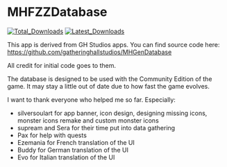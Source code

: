 # MHFZZDatabase
<a href="https://github.com/theMaelstro/MHFZZDatabase/releases">
<img src="https://img.shields.io/github/downloads/theMaelstro/MHFZZDatabase/total?style=for-the-badge"
         alt="Total_Downloads"/></a>
<a href="https://github.com/theMaelstro/MHFZZDatabase/releases/latest">
<img src="https://img.shields.io/github/downloads/theMaelstro/MHFZZDatabase/latest/mhfzz_database_release.apk?style=for-the-badge"
     alt="Latest_Downloads"/></a>

This app is derived from GH Studios apps.
You can find source code here:
https://github.com/gatheringhallstudios/MHGenDatabase

All credit for initial code goes to them.

The database is designed to be used with the Community Edition of the game. It may stay a little out of date due to how fast the game evolves.

I want to thank everyone who helped me so far.
Especially:
- silversoulart for app banner, icon design, designing missing icons, monster icons remake and custom monster icons
- supream and Sera for their time put into data gathering
- Pax for help with quests
- Ezemania for French translation of the UI
- Buddy for German translation of the UI
- Evo for Italian translation of the UI
